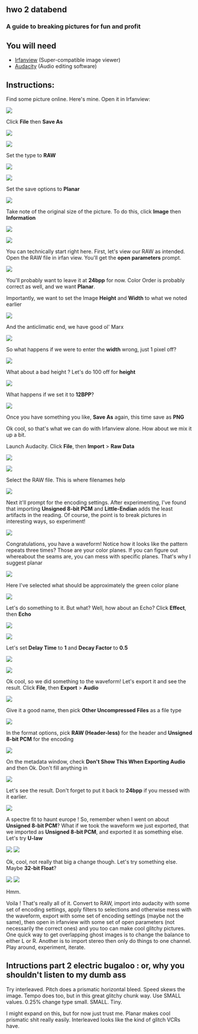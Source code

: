 ## hwo 2 databend
### A guide to breaking pictures for fun and profit



## You will need
- [Irfanview](https://www.irfanview.com/) (Super-compatible image viewer)
- [Audacity](https://www.audacityteam.org/) (Audio editing software)

## Instructions:

Find some picture online. Here's mine. Open it in Irfanview:

![](01.png)

Click **File** then **Save As**

![](02.png)

![](03.png)

Set the type to **RAW**

![](04.png)

![](05.png)

Set the save options to **Planar**

![](06.png)

Take note of the original size of the picture. To do this, click **Image** then **Information**

![](07.png)

![](08.png)

You can technically start right here. First, let's view our RAW as intended. Open the RAW file in irfan view. You'll get the **open parameters** prompt.

![](09.png)

You'll probably want to leave it at **24bpp** for now. Color Order is probably correct as well, and we want **Planar**. 

Importantly, we want to set the Image **Height** and **Width** to what we noted earlier

![](10.png)

And the anticlimatic end, we have good ol' Marx

![](11.png)

So what happens if we were to enter the **width** wrong, just 1 pixel off?

![](12-Karl_Marx_001%20X1.png)

What about a bad height ? Let's do 100 off for **height**

![](13-Karl_Marx_001%20Y100.png)

What happens if we set it to **12BPP**?

![](14-Karl_Marx_001%2012BPP.png)

Once you have something you like, **Save As** again, this time save as **PNG**

Ok cool, so that's what we can do with Irfanview alone. How about we mix it up a bit.

Launch Audacity. Click **File**, then **Import** > **Raw Data**

![](15.png)

![](16.png)


Select the RAW file. This is where filenames help

![](17.png)

Next it'll prompt for the encoding settings. After experimenting, I've found that importing **Unsigned 8-bit PCM** and **Little-Endian** adds the least artifacts in the reading. Of course, the point is to break pictures in interesting ways, so experiment!

![](18.png)

Congratulations, you have a waveform! Notice how it looks like the pattern repeats three times? Those are your color planes. If you can figure out whereabout the seams are, you can mess with specific planes. That's why I suggest planar

![](19.png)

Here I've selected what should be approximately the green color plane

![](20.png)

Let's do something to it. But what? Well, how about an Echo? Click **Effect**, then **Echo**

![](21.png)

![](22.png)

Let's set **Delay Time** to **1** and **Decay Factor** to **0.5**

![](23.png)

![](24.png)

Ok cool, so we did something to the waveform! Let's export it and see the result. Click **File**, then **Export** > **Audio**

![](25.png)

Give it a good name, then pick **Other Uncompressed Files** as a file type

![](26.png)

In the format options, pick **RAW (Header-less)** for the header and **Unsigned 8-bit PCM** for the encoding

![](27.png)

On the metadata window, check **Don't Show This When Exporting Audio** and then Ok. Don't fill anything in

![](28.png)

Let's see the result. Don't forget to put it back to **24bpp** if you messed with it earlier.

![](29-Karl_Marx_001%20-%2001.png)

A spectre fit to haunt europe ! So, remember when I went on about **Unsigned 8-bit PCM**? What if we took the waveform we just exported, that we imported as **Unsigned 8-bit PCM**, and exported it as something else. Let's try **U-law**


![](30.png)
![](31-Karl_Marx_001%20-%2002.png)

Ok, cool, not really that big a change though. Let's try something else. Maybe **32-bit Float**?

![](32.png)
![](33-Karl_Marx_001%20-%2003.png)

Hmm. 

Voila ! That's really all of it. Convert to RAW, import into audacity with some set of encoding settings, apply filters to selections and otherwise mess with the waveform, export with some set of encoding settings (maybe not the same), then open in irfanview with some set of open parameters (not necessarily the correct ones) and you too can make cool glitchy pictures. One quick way to get overlapping ghost images is to change the balance to either L or R. Another is to import stereo then only do things to one channel. Play around, experiment, iterate.


## Intructions part 2 electric bugaloo : or, why you shouldn't listen to my dumb ass

Try interleaved. Pitch does a prismatic horizontal bleed. Speed skews the image. Tempo does too, but in this great glitchy chunk way. Use SMALL values. 0.25% change type small. SMALL. Tiny. 

I might expand on this, but for now just trust me. Planar makes cool prismatic shit really easily. Interleaved looks like the kind of glitch VCRs have. 



<link rel="stylesheet" type="text/css" href="style.css">
